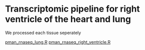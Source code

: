 # Transcriptomic pipeline for right ventricle of the heart and lung
We processed each tissue seperately

[pman_rnaseq_lung.R](https://github.com/NathanaeldHerrera/Pman_rnaseq/blob/main/pman_rnaseq_lung.R)
[pman_rnaseq_right_ventricle.R](https://github.com/NathanaeldHerrera/Pman_rnaseq/blob/main/pman_rnaseq_right_ventricle.R)
